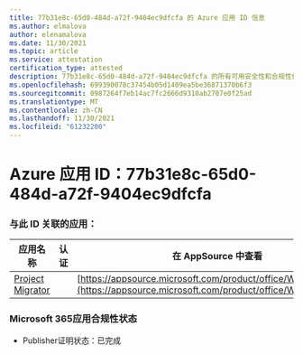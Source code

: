 ```yaml
---
title: 77b31e8c-65d0-484d-a72f-9404ec9dfcfa 的 Azure 应用 ID 信息
ms.author: elmalova
author: elenamalova
ms.date: 11/30/2021
ms.topic: article
ms.service: attestation
certification_type: attested
description: 77b31e8c-65d0-484d-a72f-9404ec9dfcfa 的所有可用安全性和合规性信息。
ms.openlocfilehash: 699390078c37454b05d1409ea5be36871370b6f3
ms.sourcegitcommit: 0987264f7eb14ac7fc2666d9310ab2707e0f25ad
ms.translationtype: MT
ms.contentlocale: zh-CN
ms.lasthandoff: 11/30/2021
ms.locfileid: "61232200"
---
```

# <a name="azure-app-id-77b31e8c-65d0-484d-a72f-9404ec9dfcfa"></a>Azure 应用 ID：77b31e8c-65d0-484d-a72f-9404ec9dfcfa


### <a name="apps-associated-with-this-id"></a>与此 ID 关联的应用：
| **应用名称** | **认证** | **在 AppSource 中查看** |
|--------------|---------------|-----------------------|
| [Project Migrator](https://docs.microsoft.com/microsoft-365-app-certification/forward/WA200003160) |  | [https://appsource.microsoft.com/product/office/WA200003160](https://appsource.microsoft.com/product/office/WA200003160) |

### <a name="microsoft-365-app-compliance-status"></a>Microsoft 365应用合规性状态
- Publisher证明状态：已完成

